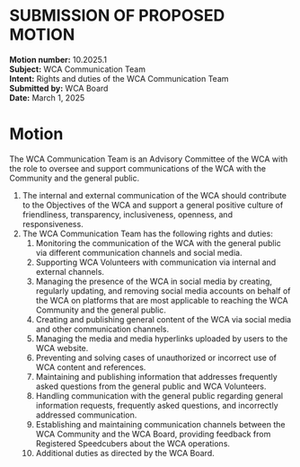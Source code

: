 # SUBMISSION OF PROPOSED MOTION

**Motion number:** 10.2025.1  
**Subject:** WCA Communication Team  
**Intent:** Rights and duties of the WCA Communication Team  
**Submitted by:** WCA Board  
**Date:** March 1, 2025

# Motion

The WCA Communication Team is an Advisory Committee of the WCA with the role to oversee and support communications of the WCA with the Community and the general public.

1. The internal and external communication of the WCA should contribute to the Objectives of the WCA and support a general positive culture of friendliness, transparency, inclusiveness, openness, and responsiveness.
2. The WCA Communication Team has the following rights and duties:
   1. Monitoring the communication of the WCA with the general public via different communication channels and social media.
   2. Supporting WCA Volunteers with communication via internal and external channels.
   3. Managing the presence of the WCA in social media by creating, regularly updating, and removing social media accounts on behalf of the WCA on platforms that are most applicable to reaching the WCA Community and the general public.
   4. Creating and publishing general content of the WCA via social media and other communication channels.
   5. Managing the media and media hyperlinks uploaded by users to the WCA website.
   6. Preventing and solving cases of unauthorized or incorrect use of WCA content and references.
   7. Maintaining and publishing information that addresses frequently asked questions from the general public and WCA Volunteers.
   8. Handling communication with the general public regarding general information requests, frequently asked questions, and incorrectly addressed communication.
   9. Establishing and maintaining communication channels between the WCA Community and the WCA Board, providing feedback from Registered Speedcubers about the WCA operations.
   10. Additional duties as directed by the WCA Board.
